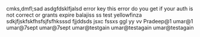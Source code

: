 
cmks,dmfl;sad
asdgfdsklfjalsd
error key
this error do you get if your auth is not correct or grants expire balajiss
ss
test yellowfinza
sdkjfjskfskfhsfsjfsfhksssd
fjjddsds
jsxc
fssxs
ggl
yy
vv
Pradeep@1
umar@1
umar@7sept
umar@7sept
umar@testgain
umar@testagain
umar@testagain
